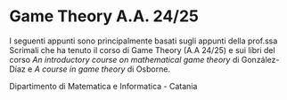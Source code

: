 # Game Theory A.A. 24/25
I seguenti appunti sono principalmente basati sugli appunti della prof.ssa Scrimali che ha tenuto il corso di Game Theory (A.A 24/25) e sui libri del corso *An introductory course on mathematical game theory* di González-Díaz e *A course in game theory* di Osborne. 

Dipartimento di Matematica e Informatica - Catania
